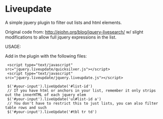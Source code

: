 Liveupdate
==========

A simple jquery plugin to filter out lists and html elements.

Original code from: http://ejohn.org/blog/jquery-livesearch/ w/ slight modifications to allow full jquery expressions in the list.

USAGE:

Add in the plugin with the following files:

     <script type="text/javascript" src="jquery.liveupdate/quicksilver.js"></script>                            
     <script type="text/javascript" src="jquery.liveupdate/jquery.liveupdate.js"></script>  

     $('#your-input').liveUpdate('#list-id')
     // If you have html or anchors in your list, remember it only strips out the innerHTML of each jquery elem
     $('#your-input').liveUpdate('ul#list-id a')
     // You don't have to restrict this to just lists, you can also filter table rows and such
     $('#your-input').liveUpdate('#tbl tr td')
     

